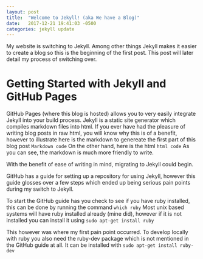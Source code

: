 ```yaml
---
layout: post
title:  "Welcome to Jekyll! (aka We have a Blog)"
date:   2017-12-21 19:41:03 -0500
categories: jekyll update
---
```

My website is switching to Jekyll. Among other things Jekyll makes it easier to create a blog so this is the beginning of the first post. This post will later detail my process of switching over.

# Getting Started with Jekyll and GitHub Pages 

GitHub Pages (where this blog is hosted) allows you to very easily integrate Jekyll into your build process. Jekyll is a static site generator which compiles markdown files into html. If you ever have had the pleasure of writing blog posts in raw html, you will know why this is of a benefit, however to illustrate here is the markdown to genereate the first part of this blog post
`Markdown code`
On the other hand, here is the html
`html code`
As you can see, the markdown is much more friendly to write.

With the benefit of ease of writing in mind, migrating to Jekyll could begin.

GitHub has a guide for setting up a repository for using Jekyll, however this guide glosses over a few steps which ended up being serious pain points during my switch to Jekyll.

To start the GitHub guide has you check to see if you have ruby installed, this can be done by running the command
`which ruby`
Most unix based systems will have ruby installed already (mine did), however if it is not installed you can install it using 
`sudo apt-get install ruby`

This however was where my first pain point occurred. To develop locally with ruby you also need the ruby-dev package which is not mentioned in the GitHub guide at all. It can be installed with
`sudo apt-get install ruby-dev`

